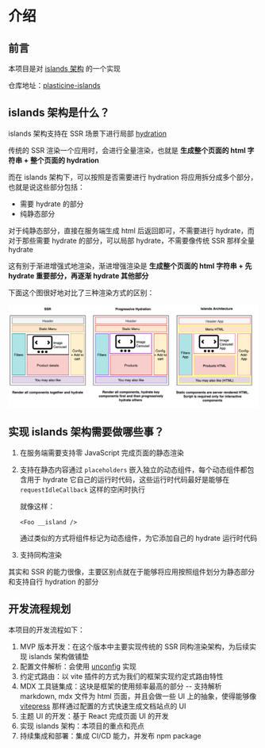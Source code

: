 # 介绍

## 前言

本项目是对 [islands 架构](https://www.patterns.dev/posts/islands-architecture/) 的一个实现

仓库地址：[plasticine-islands](https://github.com/Plasticine-Yang/plasticine-islands)

## islands 架构是什么？

islands 架构支持在 SSR 场景下进行局部 [hydration](/react-learning/react-basic/rendering/understanding-hydration/)

传统的 SSR 渲染一个应用时，会进行全量渲染，也就是 **生成整个页面的 html 字符串 + 整个页面的 hydration**

而在 islands 架构下，可以按照是否需要进行 hydration 将应用拆分成多个部分，也就是说这些部分包括：

- 需要 hydrate 的部分
- 纯静态部分

对于纯静态部分，直接在服务端生成 html 后返回即可，不需要进行 hydrate，而对于那些需要 hydrate 的部分，可以局部 hydrate，不需要像传统 SSR 那样全量 hydrate

这有别于渐进增强式地渲染，渐进增强渲染是 **生成整个页面的 html 字符串 + 先 hydrate 重要部分，再逐渐 hydrate 其他部分**

下面这个图很好地对比了三种渲染方式的区别：

![ssr-progressive-hydration-islands对比](images/ssr-progressive-hydration-islands对比.png)

## 实现 islands 架构需要做哪些事？

1. 在服务端需要支持零 JavaScript 完成页面的静态渲染
2. 支持在静态内容通过 `placeholders` 嵌入独立的动态组件，每个动态组件都包含用于 hydrate 它自己的运行时代码，这些运行时代码最好是能够在 `requestIdleCallback` 这样的空闲时执行

   就像这样：

   ```tsx
   <Foo __island />
   ```

   通过类似的方式将组件标记为动态组件，为它添加自己的 hydrate 运行时代码

3. 支持同构渲染

其实和 SSR 的能力很像，主要区别点就在于能够将应用按照组件划分为静态部分和支持自行 hydration 的部分

## 开发流程规划

本项目的开发流程如下：

1. MVP 版本开发：在这个版本中主要实现传统的 SSR 同构渲染架构，为后续实现 islands 架构做铺垫
2. 配置文件解析：会使用 [unconfig](https://github.com/antfu/unconfig) 实现
3. 约定式路由：以 vite 插件的方式为我们的框架实现约定式路由特性
4. MDX 工具链集成：这块是框架的使用频率最高的部分 -- 支持解析 markdown, mdx 文件为 html 页面，并且会做一些 UI 上的抽象，使得能够像 [vitepress](https://vitepress.vuejs.org/) 那样通过配置的方式快速生成文档站点的 UI
5. 主题 UI 的开发：基于 React 完成页面 UI 的开发
6. 实现 islands 架构：本项目的重点和亮点
7. 持续集成和部署：集成 CI/CD 能力，并发布 npm package
